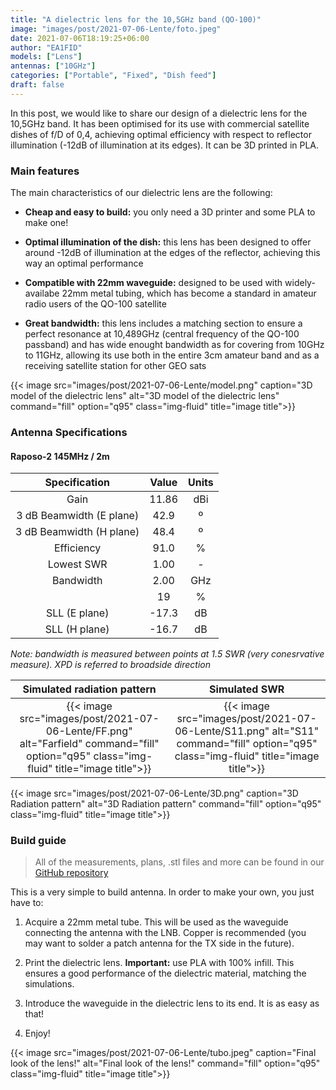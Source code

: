 ```yaml
---
title: "A dielectric lens for the 10,5GHz band (QO-100)"
image: "images/post/2021-07-06-Lente/foto.jpeg"
date: 2021-07-06T18:19:25+06:00
author: "EA1FID"
models: ["Lens"]
antennas: ["10GHz"]
categories: ["Portable", "Fixed", "Dish feed"]
draft: false
---
```


In this post, we would like to share our design of a dielectric lens for the 10,5GHz band. It has been optimised for its use with commercial satellite dishes of f/D of 0,4, achieving optimal efficiency with respect to reflector illumination (-12dB of illumination at its edges). It can be 3D printed in PLA.




### Main features

The main characteristics of our dielectric lens are the following:

- **Cheap and easy to build:** you only need a 3D printer and some PLA to make one!

- **Optimal illumination of the dish:** this lens has been designed to offer around -12dB of illumination at the edges of the reflector, achieving this way an optimal performance

- **Compatible with 22mm waveguide:** designed to be used with widely-availabe 22mm metal tubing, which has become a standard in amateur radio users of the QO-100 satellite

- **Great bandwidth:** this lens includes a matching section to ensure a perfect resonance at 10,489GHz (central frequency of the QO-100 passband) and has wide enought bandwidth as for covering from 10GHz to 11GHz, allowing its use both in the entire 3cm amateur band and as a receiving satellite station for other GEO sats

{{< image src="images/post/2021-07-06-Lente/model.png" caption="3D model of the dielectric lens" alt="3D model of the dielectric lens" command="fill" option="q95" class="img-fluid" title="image title">}}


### Antenna Specifications

#### Raposo-2 145MHz / 2m 

|           **Specification**           |  **Value** | **Units** |
|:------------------------:|:------:|:-----:|
|           Gain           |    11.86   |  dBi  |
| 3 dB Beamwidth (E plane) |    42.9    |   º   |
| 3 dB Beamwidth (H plane) |    48.4    |   º   |
|        Efficiency        |    91.0    |   %   |
|        Lowest SWR        |    1.00    |   -   |
|         Bandwidth        |    2.00    |  GHz  |
|                          |    19      |   %   |
|       SLL (E plane)      |    -17.3   |   dB  |
|       SLL (H plane)      |    -16.7   |   dB  |

*Note: bandwidth is measured between points at 1.5 SWR (very conesrvative measure). XPD is referred to broadside direction*

Simulated radiation pattern | Simulated SWR
:-------------------------:|:-------------------------:
{{< image src="images/post/2021-07-06-Lente/FF.png" alt="Farfield" command="fill" option="q95" class="img-fluid" title="image title">}} |  {{< image src="images/post/2021-07-06-Lente/S11.png" alt="S11" command="fill" option="q95" class="img-fluid" title="image title">}}

{{< image src="images/post/2021-07-06-Lente/3D.png" caption="3D Radiation pattern" alt="3D Radiation pattern" command="fill" option="q95" class="img-fluid" title="image title">}}


### Build guide

>All of the measurements, plans, .stl files and more can be found in our [GitHub repository](https://github.com/pepassaco/FIDtennas)

This is a very simple to build antenna. In order to make your own, you just have to:

1. Acquire a 22mm metal tube. This will be used as the waveguide connecting the antenna with the LNB. Copper is recommended (you may want to solder a patch antenna for the TX side in the future).

2. Print the dielectric lens. **Important:** use PLA with 100% infill. This ensures a good performance of the dielectric material, matching the simulations.

3. Introduce the waveguide in the dielectric lens to its end. It is as easy as that!

4. Enjoy!

{{< image src="images/post/2021-07-06-Lente/tubo.jpeg" caption="Final look of the lens!" alt="Final look of the lens!" command="fill" option="q95" class="img-fluid" title="image title">}}



